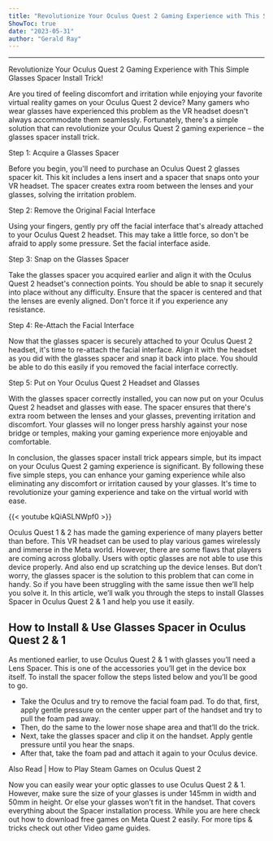 ```yaml
---
title: "Revolutionize Your Oculus Quest 2 Gaming Experience with This Simple Glasses Spacer Install Trick!"
ShowToc: true 
date: "2023-05-31"
author: "Gerald Ray"
---
```

*****
Revolutionize Your Oculus Quest 2 Gaming Experience with This Simple Glasses Spacer Install Trick!

Are you tired of feeling discomfort and irritation while enjoying your favorite virtual reality games on your Oculus Quest 2 device? Many gamers who wear glasses have experienced this problem as the VR headset doesn't always accommodate them seamlessly. Fortunately, there's a simple solution that can revolutionize your Oculus Quest 2 gaming experience – the glasses spacer install trick.

Step 1: Acquire a Glasses Spacer

Before you begin, you'll need to purchase an Oculus Quest 2 glasses spacer kit. This kit includes a lens insert and a spacer that snaps onto your VR headset. The spacer creates extra room between the lenses and your glasses, solving the irritation problem.

Step 2: Remove the Original Facial Interface

Using your fingers, gently pry off the facial interface that's already attached to your Oculus Quest 2 headset. This may take a little force, so don't be afraid to apply some pressure. Set the facial interface aside.

Step 3: Snap on the Glasses Spacer

Take the glasses spacer you acquired earlier and align it with the Oculus Quest 2 headset's connection points. You should be able to snap it securely into place without any difficulty. Ensure that the spacer is centered and that the lenses are evenly aligned. Don't force it if you experience any resistance.

Step 4: Re-Attach the Facial Interface

Now that the glasses spacer is securely attached to your Oculus Quest 2 headset, it's time to re-attach the facial interface. Align it with the headset as you did with the glasses spacer and snap it back into place. You should be able to do this easily if you removed the facial interface correctly.

Step 5: Put on Your Oculus Quest 2 Headset and Glasses

With the glasses spacer correctly installed, you can now put on your Oculus Quest 2 headset and glasses with ease. The spacer ensures that there's extra room between the lenses and your glasses, preventing irritation and discomfort. Your glasses will no longer press harshly against your nose bridge or temples, making your gaming experience more enjoyable and comfortable.

In conclusion, the glasses spacer install trick appears simple, but its impact on your Oculus Quest 2 gaming experience is significant. By following these five simple steps, you can enhance your gaming experience while also eliminating any discomfort or irritation caused by your glasses. It's time to revolutionize your gaming experience and take on the virtual world with ease.

{{< youtube kQiASLNWpf0 >}} 



Oculus Quest 1 & 2 has made the gaming experience of many players better than before. This VR headset can be used to play various games wirelessly and immerse in the Meta world. However, there are some flaws that players are coming across globally. Users with optic glasses are not able to use this device properly. And also end up scratching up the device lenses. But don’t worry, the glasses spacer is the solution to this problem that can come in handy. So if you have been struggling with the same issue then we’ll help you solve it. In this article, we’ll walk you through the steps to install Glasses Spacer in Oculus Quest 2 & 1 and help you use it easily.
 
## How to Install & Use Glasses Spacer in Oculus Quest 2 & 1
 

 
As mentioned earlier, to use Oculus Quest 2 & 1 with glasses you’ll need a Lens Spacer. This is one of the accessories you’ll get in the device box itself. To install the spacer follow the steps listed below and you’ll be good to go.
 
- Take the Oculus and try to remove the facial foam pad. To do that, first, apply gentle pressure on the center upper part of the handset and try to pull the foam pad away.
 - Then, do the same to the lower nose shape area and that’ll do the trick.
 - Next, take the glasses spacer and clip it on the handset. Apply gentle pressure until you hear the snaps.
 - After that, take the foam pad and attach it again to your Oculus device.

 
Also Read | How to Play Steam Games on Oculus Quest 2
 
Now you can easily wear your optic glasses to use Oculus Quest 2 & 1. However, make sure the size of your glasses is under 145mm in width and 50mm in height. Or else your glasses won’t fit in the handset. That covers everything about the Spacer installation process. While you are here check out how to download free games on Meta Quest 2 easily. For more tips & tricks check out other Video game guides.




